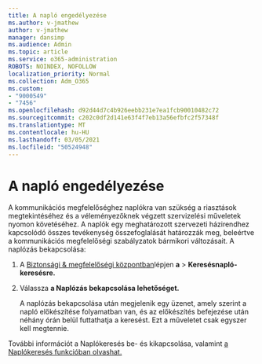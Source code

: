 ```yaml
---
title: A napló engedélyezése
ms.author: v-jmathew
author: v-jmathew
manager: dansimp
ms.audience: Admin
ms.topic: article
ms.service: o365-administration
ROBOTS: NOINDEX, NOFOLLOW
localization_priority: Normal
ms.collection: Adm_O365
ms.custom:
- "9000549"
- "7456"
ms.openlocfilehash: d92d44d7c4b926eebb231e7ea1fcb90010482c72
ms.sourcegitcommit: c202c0df2d141e63f4f7eb13a56efbfc2f57348f
ms.translationtype: MT
ms.contentlocale: hu-HU
ms.lasthandoff: 03/05/2021
ms.locfileid: "50524948"
---
```

# <a name="enable-the-audit-log"></a>A napló engedélyezése

A kommunikációs megfelelőséghez naplókra van szükség a riasztások megtekintéséhez és a véleményezőknek végzett szervizelési műveletek nyomon követéséhez. A naplók egy meghatározott szervezeti házirendhez kapcsolódó összes tevékenység összefoglalását határozzák meg, beleértve a kommunikációs megfelelőségi szabályzatok bármikori változásait. A naplózás bekapcsolása:

1. A [Biztonsági & megfelelőségi központban](https://go.microsoft.com/fwlink/?linkid=2101341)lépjen **a**  >  **Keresésnapló-keresésre.**
2. Válassza **a Naplózás bekapcsolása lehetőséget.**

    A naplózás bekapcsolása után megjelenik egy üzenet, amely szerint a napló előkészítése folyamatban van, és az előkészítés befejezése után néhány órán belül futtathatja a keresést. Ezt a műveletet csak egyszer kell megtennie.

További információt a [](https://go.microsoft.com/fwlink/?linkid=2129077) Naplókeresés be- és kikapcsolása, valamint [a Naplókeresés funkcióban olvashat.](https://go.microsoft.com/fwlink/?linkid=2123729)
